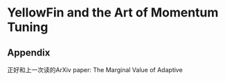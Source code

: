 # YellowFin and the Art of Momentum Tuning



## Appendix

正好和上一次读的ArXiv paper: The Marginal Value of Adaptive 